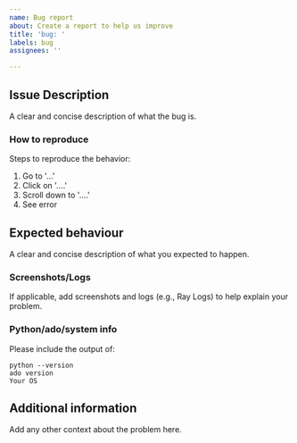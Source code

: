 ```yaml
---
name: Bug report
about: Create a report to help us improve
title: 'bug: '
labels: bug
assignees: ''

---
```


## Issue Description
A clear and concise description of what the bug is.

### How to reproduce
Steps to reproduce the behavior:
1. Go to '...'
2. Click on '....'
3. Scroll down to '....'
4. See error

## Expected behaviour
A clear and concise description of what you expected to happen.

### Screenshots/Logs
If applicable, add screenshots and logs (e.g., Ray Logs) to help explain your problem.

### Python/ado/system info
Please include the output of:

```
python --version
ado version
Your OS
```

## Additional information
Add any other context about the problem here.
